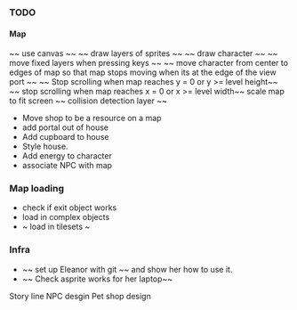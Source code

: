 ### TODO

#### Map

~~ use canvas ~~
~~ draw layers of sprites ~~
~~ draw character ~~
~~ move fixed layers when pressing keys ~~
~~ move character from center to edges of map so that map stops moving when its at the edge of the view port ~~
~~ Stop scrolling when map reaches y = 0 or y >= level height~~
~~ stop scrolling when map reaches x = 0 or x >= level width~~
scale map to fit screen
~~ collision detection layer ~~

- Move shop to be a resource on a map
- add portal out of house
- Add cupboard to house
- Style house.
- Add energy to character
- associate NPC with map

### Map loading

- check if exit object works
- load in complex objects
- ~ load in tilesets ~

### Infra

- ~~ set up Eleanor with git ~~ and show her how to use it.
- ~~ Check asprite works for her laptop~~

Story line
NPC desgin
Pet shop design
